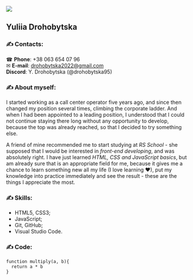 ![](https://i.pinimg.com/564x/a8/87/c0/a887c0e722734dd04a33795218c783aa.jpg)
## Yuliia Drohobytska

### ✍ Contacts: ​
☎ **Phone**: +38 063 654 07 96\
✉ **E-mail**: drohobytska2022@gmail.com\
**Discord**: Y. Drohobytska (@drohobytska95)

### ✍ About myself:
I started working as a call center operator five years ago, and since then changed my position several times, climbing the corporate ladder. And when I had been appointed to a leading position, I understood that I could not continue staying there long without any opportunity to develop, because the top was already reached, so that I decided to try something else.

A friend of mine recommended me to start studying at *RS School* - she supposed that I would be interested in *front-end developing*, and was absolutely right. I have just learned *HTML, CSS and JavaScript basics*, but am already sure that is an appropriate field for me, because it gives me a chance to learn something new all my life (I love learning ♥), put my knowledge into practice immediately and see the result - these are the things I appreciate the most. 

### ✍ Skills:
* HTML5, CSS3;
* JavaScript;
* Git, GitHub;
* Visual Studio Code.

### ✍ Code:
```
function multiply(a, b){
  return a * b
}
```
